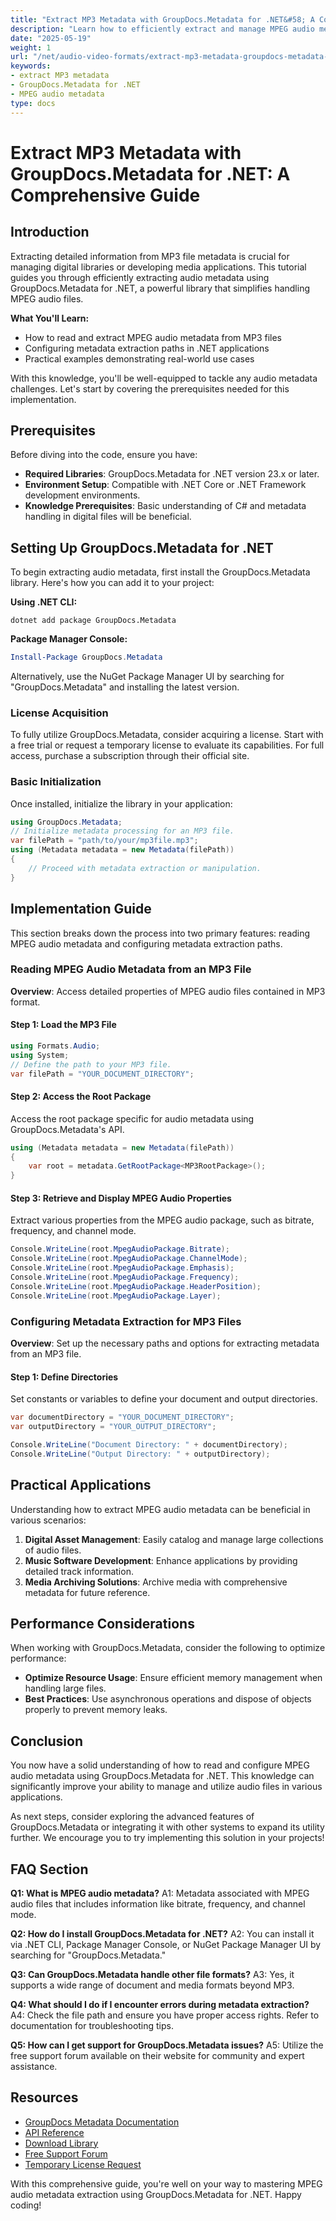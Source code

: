 ```yaml
---
title: "Extract MP3 Metadata with GroupDocs.Metadata for .NET&#58; A Comprehensive Guide"
description: "Learn how to efficiently extract and manage MPEG audio metadata from MP3 files using GroupDocs.Metadata for .NET. Perfect for developers in digital asset management and media applications."
date: "2025-05-19"
weight: 1
url: "/net/audio-video-formats/extract-mp3-metadata-groupdocs-metadata-net/"
keywords:
- extract MP3 metadata
- GroupDocs.Metadata for .NET
- MPEG audio metadata
type: docs
---
```

# Extract MP3 Metadata with GroupDocs.Metadata for .NET: A Comprehensive Guide

## Introduction

Extracting detailed information from MP3 file metadata is crucial for managing digital libraries or developing media applications. This tutorial guides you through efficiently extracting audio metadata using GroupDocs.Metadata for .NET, a powerful library that simplifies handling MPEG audio files.

**What You'll Learn:**
- How to read and extract MPEG audio metadata from MP3 files
- Configuring metadata extraction paths in .NET applications
- Practical examples demonstrating real-world use cases

With this knowledge, you'll be well-equipped to tackle any audio metadata challenges. Let's start by covering the prerequisites needed for this implementation.

## Prerequisites
Before diving into the code, ensure you have:

- **Required Libraries**: GroupDocs.Metadata for .NET version 23.x or later.
- **Environment Setup**: Compatible with .NET Core or .NET Framework development environments.
- **Knowledge Prerequisites**: Basic understanding of C# and metadata handling in digital files will be beneficial.

## Setting Up GroupDocs.Metadata for .NET
To begin extracting audio metadata, first install the GroupDocs.Metadata library. Here's how you can add it to your project:

**Using .NET CLI:**
```shell
dotnet add package GroupDocs.Metadata
```

**Package Manager Console:**
```powershell
Install-Package GroupDocs.Metadata
```

Alternatively, use the NuGet Package Manager UI by searching for "GroupDocs.Metadata" and installing the latest version.

### License Acquisition
To fully utilize GroupDocs.Metadata, consider acquiring a license. Start with a free trial or request a temporary license to evaluate its capabilities. For full access, purchase a subscription through their official site.

### Basic Initialization
Once installed, initialize the library in your application:
```csharp
using GroupDocs.Metadata;
// Initialize metadata processing for an MP3 file.
var filePath = "path/to/your/mp3file.mp3";
using (Metadata metadata = new Metadata(filePath))
{
    // Proceed with metadata extraction or manipulation.
}
```

## Implementation Guide
This section breaks down the process into two primary features: reading MPEG audio metadata and configuring metadata extraction paths.

### Reading MPEG Audio Metadata from an MP3 File
**Overview**: Access detailed properties of MPEG audio files contained in MP3 format.

#### Step 1: Load the MP3 File
```csharp
using Formats.Audio;
using System;
// Define the path to your MP3 file.
var filePath = "YOUR_DOCUMENT_DIRECTORY";
```

#### Step 2: Access the Root Package
Access the root package specific for audio metadata using GroupDocs.Metadata's API.
```csharp
using (Metadata metadata = new Metadata(filePath))
{
    var root = metadata.GetRootPackage<MP3RootPackage>();
}
```

#### Step 3: Retrieve and Display MPEG Audio Properties
Extract various properties from the MPEG audio package, such as bitrate, frequency, and channel mode.
```csharp
Console.WriteLine(root.MpegAudioPackage.Bitrate);
Console.WriteLine(root.MpegAudioPackage.ChannelMode);
Console.WriteLine(root.MpegAudioPackage.Emphasis);
Console.WriteLine(root.MpegAudioPackage.Frequency);
Console.WriteLine(root.MpegAudioPackage.HeaderPosition);
Console.WriteLine(root.MpegAudioPackage.Layer);
```

### Configuring Metadata Extraction for MP3 Files
**Overview**: Set up the necessary paths and options for extracting metadata from an MP3 file.

#### Step 1: Define Directories
Set constants or variables to define your document and output directories.
```csharp
var documentDirectory = "YOUR_DOCUMENT_DIRECTORY";
var outputDirectory = "YOUR_OUTPUT_DIRECTORY";

Console.WriteLine("Document Directory: " + documentDirectory);
Console.WriteLine("Output Directory: " + outputDirectory);
```

## Practical Applications
Understanding how to extract MPEG audio metadata can be beneficial in various scenarios:
1. **Digital Asset Management**: Easily catalog and manage large collections of audio files.
2. **Music Software Development**: Enhance applications by providing detailed track information.
3. **Media Archiving Solutions**: Archive media with comprehensive metadata for future reference.

## Performance Considerations
When working with GroupDocs.Metadata, consider the following to optimize performance:
- **Optimize Resource Usage**: Ensure efficient memory management when handling large files.
- **Best Practices**: Use asynchronous operations and dispose of objects properly to prevent memory leaks.

## Conclusion
You now have a solid understanding of how to read and configure MPEG audio metadata using GroupDocs.Metadata for .NET. This knowledge can significantly improve your ability to manage and utilize audio files in various applications.

As next steps, consider exploring the advanced features of GroupDocs.Metadata or integrating it with other systems to expand its utility further. We encourage you to try implementing this solution in your projects!

## FAQ Section
**Q1: What is MPEG audio metadata?**
A1: Metadata associated with MPEG audio files that includes information like bitrate, frequency, and channel mode.

**Q2: How do I install GroupDocs.Metadata for .NET?**
A2: You can install it via .NET CLI, Package Manager Console, or NuGet Package Manager UI by searching for "GroupDocs.Metadata."

**Q3: Can GroupDocs.Metadata handle other file formats?**
A3: Yes, it supports a wide range of document and media formats beyond MP3.

**Q4: What should I do if I encounter errors during metadata extraction?**
A4: Check the file path and ensure you have proper access rights. Refer to documentation for troubleshooting tips.

**Q5: How can I get support for GroupDocs.Metadata issues?**
A5: Utilize the free support forum available on their website for community and expert assistance.

## Resources
- [GroupDocs Metadata Documentation](https://docs.groupdocs.com/metadata/net/)
- [API Reference](https://reference.groupdocs.com/metadata/net/)
- [Download Library](https://releases.groupdocs.com/metadata/net/)
- [Free Support Forum](https://forum.groupdocs.com/c/metadata/)
- [Temporary License Request](https://purchase.groupdocs.com/temporary-license/)

With this comprehensive guide, you're well on your way to mastering MPEG audio metadata extraction using GroupDocs.Metadata for .NET. Happy coding!

